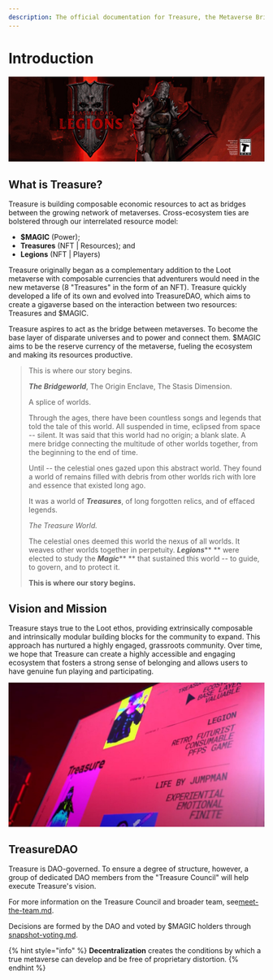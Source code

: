 ```yaml
---
description: The official documentation for Treasure, the Metaverse Bridgeworld.
---
```


# Introduction

![](<.gitbook/assets/1500x500 (2).jpg>)

## What is Treasure?

Treasure is building composable economic resources to act as bridges between the growing network of metaverses. Cross-ecosystem ties are bolstered through our interrelated resource model:

* **$MAGIC** (Power);
* **Treasures** (NFT | Resources); and&#x20;
* **Legions** (NFT | Players)

Treasure originally began as a complementary addition to the Loot metaverse with composable currencies that adventurers would need in the new metaverse (8 "Treasures" in the form of an NFT). Treasure quickly developed a life of its own and evolved into TreasureDAO, which aims to create a gigaverse based on the interaction between two resources: Treasures and $MAGIC.&#x20;

Treasure aspires to act as the bridge between metaverses. To become the base layer of disparate universes and to power and connect them. $MAGIC aims to be the reserve currency of the metaverse, fueling the ecosystem and making its resources productive.

> This is where our story begins.
>
> _**The Bridgeworld**_, The Origin Enclave, The Stasis Dimension.
>
> A splice of worlds.
>
> Through the ages, there have been countless songs and legends that told the tale of this world. All suspended in time, eclipsed from space -- silent. It was said that this world had no origin; a blank slate. A mere bridge connecting the multitude of other worlds together, from the beginning to the end of time.
>
> Until -- the celestial ones gazed upon this abstract world. They found a world of remains filled with debris from other worlds rich with lore and essence that existed long ago.
>
> It was a world of _**Treasures**_, of long forgotten relics, and of effaced legends.
>
> _The Treasure World._
>
> The celestial ones deemed this world the nexus of all worlds. It weaves other worlds together in perpetuity. _**Legions**_** ** were elected to study the _**Magic**_** ** that sustained this world -- to guide, to govern, and to protect it.
>
> **This is where our story begins.**

## Vision and Mission

Treasure stays true to the Loot ethos, providing extrinsically composable and intrinsically modular building blocks for the community to expand. This approach has nurtured a highly engaged, grassroots community. Over time, we hope that Treasure can create a highly accessible and engaging ecosystem that fosters a strong sense of belonging and allows users to have genuine fun playing and participating.

![](.gitbook/assets/image.png)

## TreasureDAO

Treasure is DAO-governed. To ensure a degree of structure, however, a group of dedicated DAO members from the "Treasure Council" will help execute Treasure's vision.

For more information on the Treasure Council and broader team, see[meet-the-team.md](meet-the-team.md "mention").

Decisions are formed by the DAO and voted by $MAGIC holders through [snapshot-voting.md](governance/snapshot-voting.md "mention").&#x20;

{% hint style="info" %}
**Decentralization** creates the conditions by which a true metaverse can develop and be free of proprietary distortion.
{% endhint %}
